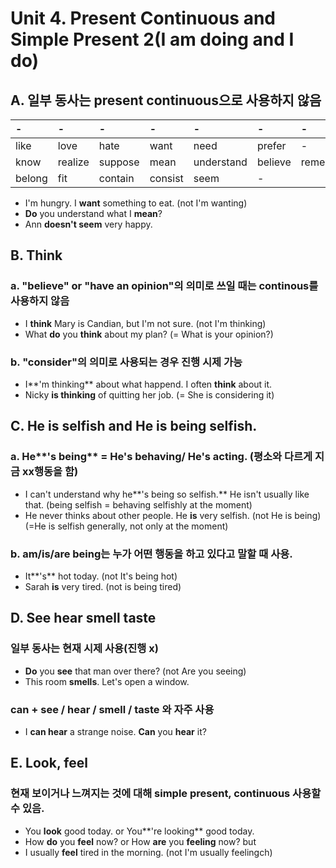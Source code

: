 # Unit 4. Present Continuous and Simple Present 2(I am doing and I do)
## A. 일부 동사는 present continuous으로 사용하지 않음
| - | - | - | - | - | - | - |
| :-- | :-- | :-- | :-- | :-- | :-- | :-- |
|like |love| hate| want| need| prefer| - |
| know | realize | suppose | mean | understand | believe | remember |
| belong | fit | contain | consist | seem | - |

* I'm hungry. I **want** something to eat. (not I'm wanting)
* **Do** you understand what I **mean**?
* Ann **doesn't seem** very happy.

## B. Think
### a. "believe" or "have an opinion"의 의미로 쓰일 때는 continous를 사용하지 않음 
- I **think** Mary is Candian, but I'm not sure. (not I'm thinking)
- What **do** you **think** about my plan? (= What is your opinion?)

### b. "consider"의 의미로 사용되는 경우 진행 시제 가능 
- I**'m thinking** about what happend. I often **think** about it.
- Nicky **is thinking** of quitting her job. (= She is considering it)

## C. He is selfish and He is being selfish.
### a. He**'s being** = He's behaving/ He's acting. (평소와 다르게 지금 xx행동을 함)
- I can't understand why he**'s being so selfish.** He isn't usually like that.
(being selfish = behaving selfishly at the moment)
- He never thinks about other people. He **is** very selfish. (not He is being)
(=He is selfish generally, not only at the moment)

### b. **am**/**is**/**are** **being**는 누가 어떤 행동을 하고 있다고 말할 때 사용.
- It**'s** hot today. (not It's being hot)
- Sarah **is** very tired. (not is being tired)

## D. See hear smell taste
### 일부 동사는 현재 시제 사용(진행 x)
- **Do** you **see** that man over there? (not Are you seeing)
- This room **smells**. Let's open a window.

### **can** + **see** / **hear** / **smell** / **taste** 와 자주 사용 
- I **can hear** a strange noise. **Can** you **hear** it?

## E. Look, feel
### 현재 보이거나 느껴지는 것에 대해 simple present, continuous 사용할 수 있음.
- You **look** good today. or You**'re looking** good today.
- How **do** you **feel** now? or How **are** you **feeling** now?
but
- I usually **feel** tired in the morning. (not I'm usually feelingch)
